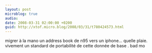 ```yaml
---
layout: post
microblog: true
audio: 
date: 2008-03-31 02:00:00 +0200
guid: http://xtof.micro.blog/2008/03/31/t780424573.html
---
```

migrer à la mano un address book de n95 vers un iphone... quelle plaie. vivement un standard de portabilité de cette donnée de base . bad mo
